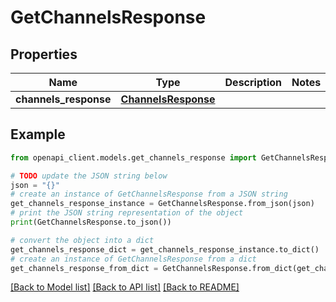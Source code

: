 # GetChannelsResponse


## Properties

Name | Type | Description | Notes
------------ | ------------- | ------------- | -------------
**channels_response** | [**ChannelsResponse**](ChannelsResponse.md) |  | 

## Example

```python
from openapi_client.models.get_channels_response import GetChannelsResponse

# TODO update the JSON string below
json = "{}"
# create an instance of GetChannelsResponse from a JSON string
get_channels_response_instance = GetChannelsResponse.from_json(json)
# print the JSON string representation of the object
print(GetChannelsResponse.to_json())

# convert the object into a dict
get_channels_response_dict = get_channels_response_instance.to_dict()
# create an instance of GetChannelsResponse from a dict
get_channels_response_from_dict = GetChannelsResponse.from_dict(get_channels_response_dict)
```
[[Back to Model list]](../README.md#documentation-for-models) [[Back to API list]](../README.md#documentation-for-api-endpoints) [[Back to README]](../README.md)


